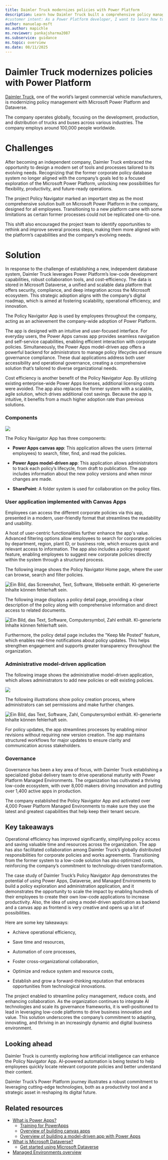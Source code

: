 ```yaml
---
title: Daimler Truck modernizes policies with Power Platform 
description: Learn how Daimler Truck built a comprehensive policy management solution with Power Apps and Dataverse.
#customer intent: As a Power Platform developer, I want to learn how to build a comprehensive policy management solution using Power Apps and Dataverse, so that I can modernize my organization's policy management processes. 
author: manuelap-msft
ms.author: mapichle
ms.reviewer: pankajsharma2087
ms.subservice: guidance
ms.topic: overview
ms.date: 08/11/2025
---
```


# Daimler Truck modernizes policies with Power Platform 

[Daimler Truck](https://www.daimlertruck.com), one of the world’s
largest commercial vehicle manufacturers, is modernizing policy
management with Microsoft Power Platform and Dataverse.

The company operates globally, focusing on the development, production,
and distribution of trucks and buses across various industries. The
company employs around 100,000 people worldwide. 

# Challenges

After becoming an independent company, Daimler Truck embraced the
opportunity to design a modern set of tools and processes tailored to
its evolving needs. Recognizing that the former corporate policy
database system no longer aligned with the company’s goals led to a
focused exploration of the Microsoft Power Platform, unlocking new
possibilities for flexibility, productivity, and future-ready
operations.

The project Policy Navigator marked an important step as the most
comprehensive solution built on Microsoft Power Platform in the company,
designed for all employees. Transitioning to a new platform came with
some limitations as certain former processes could not be replicated
one-to-one.

This shift also encouraged the project team to identify opportunities to
rethink and improve several process steps, making them more aligned with
the platform’s capabilities and the company’s evolving needs.

# Solution

In response to the challenge of establishing a new, independent database
system, Daimler Truck leverages Power Platform’s low-code development
capabilities, robust collaboration tools, and cost-efficiency. The data
is stored in Microsoft Dataverse, a unified and scalable data platform
that offers security, compliance, and deep integration across the
Microsoft ecosystem. This strategic adoption aligns with the company’s
digital roadmap, which is aimed at fostering scalability, operational
efficiency, and innovation.

The Policy Navigator App is used by employees throughout the company,
acting as an achievement the company-wide adoption of Power Platform.

The app is designed with an intuitive and user-focused interface. For
everyday users, the Power Apps canvas app provides seamless navigation
and self-service capabilities, enabling efficient interaction with
corporate policies. Simultaneously, the Power Apps model-driven app
offers a powerful backend for administrators to manage policy lifecycles
and ensure governance compliance. These dual applications address both
user accessibility and operational governance, creating a comprehensive
solution that’s tailored to diverse organizational needs.

Cost efficiency is another benefit of the Policy Navigator App. By
utilizing existing enterprise-wide Power Apps licenses, additional
licensing costs were avoided. The app also replaces the former system
with a scalable, agile solution, which drives additional cost savings.
Because the app is intuitive, it benefits from a much higher adoption
rate than previous solutions.

### Components

<img src="media/daimler-truck-modernizes-policies/image1.png"/>

The Policy Navigator App has three components:

- **Power Apps canvas app**: This application allows the users (internal
  employees) to search, filter, find, and read the policies.

- **Power Apps model-driven app**: This application allows
  administrators to track each policy’s lifecycle, from draft to
  publication. The app includes information about the new policy
  versions and when minor changes are made.

- **SharePoint**: A folder system is used for collaboration on the
  policy files.

### User application implemented with Canvas Apps

Employees can access the different corporate policies via this app, presented in a modern, user-friendly format that streamlines the readability and usability.

A host of user-centric functionalities further enhance the app's value.
Advanced filtering options allow employees to search for corporate
policies by department, region, plant ID, or business role, which
ensures quick and relevant access to information. The app also includes
a policy request feature, enabling employees to suggest new corporate
policies directly within the system through a structured process.

The following image shows the Policy Navigator Home page, where the user can
browse, search and filter policies.

<img src="media/daimler-truck-modernizes-policies/image2.png"
alt="Ein Bild, das Screenshot, Text, Software, Webseite enthält. KI-generierte Inhalte können fehlerhaft sein." />

The following image displays a policy detail page, providing a clear
description of the policy along with comprehensive information and
direct access to related documents.

<img src="media/daimler-truck-modernizes-policies/image3.png"
alt="Ein Bild, das Text, Software, Computersymbol, Zahl enthält. KI-generierte Inhalte können fehlerhaft sein." />

Furthermore, the policy detail page includes the "Keep Me Posted"
feature, which enables real-time notifications about policy updates.
This helps strengthen engagement and supports greater transparency
throughout the organization.

### Administrative model-driven application

The following image shows the administrative model-driven application,
which allows administrators to add new policies or edit existing
policies.

<img src="media/daimler-truck-modernizes-policies/image4.png"/>

The following illustrations show policy creation process, where
administrators can set permissions and make further
changes.

<img src="media/daimler-truck-modernizes-policies/image5.png"
alt="Ein Bild, das Text, Software, Zahl, Computersymbol enthält. KI-generierte Inhalte können fehlerhaft sein." />

For policy updates, the app streamlines processes by enabling minor
revisions without requiring new version creation. The app maintains
structured workflows for major updates to ensure clarity and
communication across stakeholders.

### Governance

Governance has been a key area of focus, with Daimler Truck establishing
a specialized global delivery team to drive operational maturity with
Power Platform Managed Environments. The organization has cultivated a
thriving low-code ecosystem, with over 8,000 makers driving innovation
and putting over 1,400 active apps in production.

The company established the Policy Navigator App and activated over
4,000 Power Platform Managed Environments to make sure they use the
latest and greatest capabilities that help keep their tenant secure.

## Key takeaways

Operational efficiency has improved significantly, simplifying policy
access and saving valuable time and resources across the organization.
The app has also facilitated collaboration among Daimler Truck’s
globally distributed responsibilities for corporate policies and works
agreements. Transitioning from the former system to a low-code solution
has also optimized costs, reinforcing the company’s commitment to
technology-driven transformation.

The case study of Daimler Truck’s Policy Navigator App demonstrates the
potential of using Power Apps, Dataverse, and Managed Environments to
build a policy exploration and administration application, and it
demonstrates the opportunity to scale the impact by enabling hundreds of
their employees to create their own low-code applications to increase
productivity. Also, the idea of using a model-driven application as
backend and a canvas app as frontend is very creative and opens up a lot
of possibilities.

Here are some key takeaways:

- Achieve operational efficiency,

- Save time and resources,

- Automation of core processes,

- Foster cross-organizational collaboration,

- Optimize and reduce system and resource costs,

- Establish and grow a forward-thinking reputation that embraces
  opportunities from technological innovations.

The project enabled to streamline policy management, reduce costs, and
enhancing collaboration. As the organization continues to integrate AI
technologies and scale its governance frameworks, it is well-positioned
to lead in leveraging low-code platforms to drive business innovation
and value. This solution underscores the company’s commitment to
adapting, innovating, and thriving in an increasingly dynamic and
digital business environment.

## Looking ahead

Daimler Truck is currently exploring how artificial intelligence can
enhance the Policy Navigator App. AI-powered automation is being tested
to help employees quickly locate relevant corporate policies and better
understand their content.

Daimler Truck’s Power Platform journey illustrates a robust commitment
to leveraging cutting-edge technologies, both as a productivity tool and
a strategic asset in reshaping its digital future.

## Related resources

- [What is Power Apps?](/power-apps/powerapps-overview)
  - [Training for PowerApps](/training/powerplatform/power-apps)
  - [Overview of building canvas apps](/power-apps/maker/canvas-apps/getting-started)
  - [Overview of building a model-driven app with Power Apps](/power-apps/maker/model-driven-apps/model-driven-app-overview)
- [What is Microsoft Dataverse?](/power-apps/maker/data-platform/data-platform-intro)
  - [Get started using Microsoft Dataverse](/training/paths/get-started-cds/)
- [Managed Environments overview](/power-platform/admin/managed-environment-overview)
